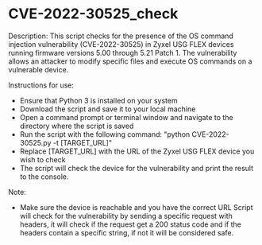 # CVE-2022-30525_check

Description:
This script checks for the presence of the OS command injection vulnerability (CVE-2022-30525) in Zyxel USG FLEX devices running firmware versions 5.00 through 5.21 Patch 1. The vulnerability allows an attacker to modify specific files and execute OS commands on a vulnerable device.

Instructions for use:

- Ensure that Python 3 is installed on your system
- Download the script and save it to your local machine
- Open a command prompt or terminal window and navigate to the directory where the script is saved
- Run the script with the following command: "python CVE-2022-30525.py -t [TARGET_URL]"
- Replace [TARGET_URL] with the URL of the Zyxel USG FLEX device you wish to check
- The script will check the device for the vulnerability and print the result to the console.

Note:

- Make sure the device is reachable and you have the correct URL
Script will check for the vulnerability by sending a specific request with headers, it will check if the request get a 200 status code and if the headers contain a specific string, if not it will be considered safe.
